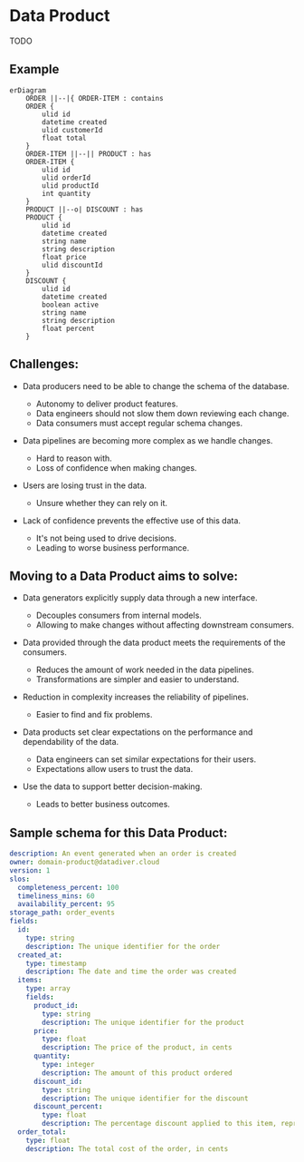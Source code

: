 # Data Product

TODO

## Example

```mermaid
erDiagram
    ORDER ||--|{ ORDER-ITEM : contains
    ORDER {
        ulid id
        datetime created
        ulid customerId
        float total
    }
    ORDER-ITEM ||--|| PRODUCT : has
    ORDER-ITEM {
        ulid id
        ulid orderId
        ulid productId
        int quantity
    }
    PRODUCT ||--o| DISCOUNT : has
    PRODUCT {
        ulid id
        datetime created
        string name
        string description
        float price
        ulid discountId
    }
    DISCOUNT {
        ulid id
        datetime created
        boolean active
        string name
        string description
        float percent
    }
```

## Challenges:

- Data producers need to be able to change the schema of the database.
  - Autonomy to deliver product features.
  - Data engineers should not slow them down reviewing each change. 
  - Data consumers must accept regular schema changes. 
  
- Data pipelines are becoming more complex as we handle changes.
  - Hard to reason with.
  - Loss of confidence when making changes.
  
- Users are losing trust in the data.
  - Unsure whether they can rely on it.

- Lack of confidence prevents the effective use of this data.
  - It's not being used to drive decisions.
  - Leading to worse business performance.

## Moving to a Data Product aims to solve:

- Data generators explicitly supply data through a new interface.
  - Decouples consumers from internal models.
  - Allowing to make changes without affecting downstream consumers.

- Data provided through the data product meets the requirements of the consumers.
  - Reduces the amount of work needed in the data pipelines.
  - Transformations are simpler and easier to understand.

- Reduction in complexity increases the reliability of pipelines.
  - Easier to find and fix problems.

- Data products set clear expectations on the performance and dependability of the data.
  - Data engineers can set similar expectations for their users.
  - Expectations allow users to trust the data.

- Use the data to support better decision-making.
  - Leads to better business outcomes.

## Sample schema for this Data Product:

```yaml
description: An event generated when an order is created
owner: domain-product@datadiver.cloud
version: 1
slos:
  completeness_percent: 100
  timeliness_mins: 60
  availability_percent: 95
storage_path: order_events
fields:
  id:
    type: string
    description: The unique identifier for the order
  created_at:
    type: timestamp
    description: The date and time the order was created
  items:
    type: array
    fields:
      product_id:
        type: string
        description: The unique identifier for the product
      price:
        type: float
        description: The price of the product, in cents
      quantity:
        type: integer
        description: The amount of this product ordered
      discount_id:
        type: string
        description: The unique identifier for the discount
      discount_percent:
        type: float
        description: The percentage discount applied to this item, represented as a number between 0 and 1
  order_total:
    type: float
    description: The total cost of the order, in cents
```